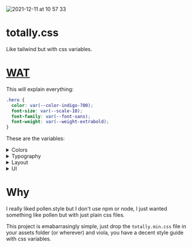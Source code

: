 ![2021-12-11 at 10 57 33](https://user-images.githubusercontent.com/159336/145689758-20df4c9b-b3a1-4ff5-a0fa-308931924138.jpg)


# totally.css

Like tailwind but with css variables.

# [WAT](https://www.destroyallsoftware.com/talks/wat)

This will explain everything:

```css
.hero {
  color: var(--color-indigo-700);
  font-size: var(--scale-10);
  font-family: var(--font-sans);
  font-weight: var(--weight-extrabold);
}
```

These are the variables:

<details>
<summary>Colors</summary>

| Rule | Variable | Property |
| ---  | ---      | ---      |
| color            | --color-black      | #1a202c                 |
| color            | --color-grey-100   | #f7fafc                 |
| color            | --color-grey-300   | #e2e8f0                 |
| color            | --color-grey-500   | #a0aec0                 |
| color            | --color-grey-700   | #4a5568                 |
| color            | --color-grey       | var(--color-grey-500)   |
| color            | --color-red-300    | #fc8181                 |
| color            | --color-red-500    | #e53e3e                 |
| color            | --color-red-700    | #c53030                 |
| color            | --color-red        | var(--color-red-500)    |
| color            | --color-green-300  | #9ae6b4                 |
| color            | --color-green-500  | #48bb78                 |
| color            | --color-green-700  | #2f855a                 |
| color            | --color-green      | var(--color-green-500)  |
| color            | --color-blue-300   | #63b3ed                 |
| color            | --color-blue-500   | #4299e1                 |
| color            | --color-blue-700   | #3182ce                 |
| color            | --color-blue       | var(--color-blue-500)   |
| color            | --color-pink-300   | #fbb6ce                 |
| color            | --color-pink-500   | #ed64a6                 |
| color            | --color-pink-700   | #d53f8c                 |
| color            | --color-pink       | var(--color-pink-500)   |
| color            | --color-purple-300 | #b794f4                 |
| color            | --color-purple-500 | #805ad5                 |
| color            | --color-purple-700 | #6b46c1                 |
| color            | --color-purple     | var(--color-purple-500) |
| color            | --color-teal-300   | #81e6d9                 |
| color            | --color-teal-500   | #38b2ac                 |
| color            | --color-teal-700   | #2c7a7b                 |
| color            | --color-teal       | var(--color-teal-500)   |
| color            | --color-indigo-300 | #7f9cf5                 |
| color            | --color-indigo-500 | #5a67d8                 |
| color            | --color-indigo-700 | #4c51bf                 |
| color            | --color-indigo     | var(--color-indigo-500) |
| color            | --color-yellow-300 | #faf089                 |
| color            | --color-yellow-500 | #ecc94b                 |
| color            | --color-yellow-700 | #d69e2e                 |
| color            | --color-yellow     | var(--color-yellow-500) |
| color            | --color-orange-300 | #fbd38d                 |
| color            | --color-orange-500 | #ed8936                 |
| color            | --color-orange-700 | #dd6b20                 |
| color            | --color-orange     | var(--color-orange-500) |
| color            | --color-brown-300  | #a1887f                 |
| color            | --color-brown-500  | #795548                 |
| color            | --color-brown-700  | #5d4037                 |
| color            | --color-brown      | var(--color-brown-500)  |
| background-color | --color-black      | #1a202c                 |
| background-color | --color-grey-100   | #f7fafc                 |
| background-color | --color-grey-300   | #e2e8f0                 |
| background-color | --color-grey-500   | #a0aec0                 |
| background-color | --color-grey-700   | #4a5568                 |
| background-color | --color-grey       | var(--color-grey-500)   |
| background-color | --color-red-300    | #fc8181                 |
| background-color | --color-red-500    | #e53e3e                 |
| background-color | --color-red-700    | #c53030                 |
| background-color | --color-red        | var(--color-red-500)    |
| background-color | --color-green-300  | #9ae6b4                 |
| background-color | --color-green-500  | #48bb78                 |
| background-color | --color-green-700  | #2f855a                 |
| background-color | --color-green      | var(--color-green-500)  |
| background-color | --color-blue-300   | #63b3ed                 |
| background-color | --color-blue-500   | #4299e1                 |
| background-color | --color-blue-700   | #3182ce                 |
| background-color | --color-blue       | var(--color-blue-500)   |
| background-color | --color-pink-300   | #fbb6ce                 |
| background-color | --color-pink-500   | #ed64a6                 |
| background-color | --color-pink-700   | #d53f8c                 |
| background-color | --color-pink       | var(--color-pink-500)   |
| background-color | --color-purple-300 | #b794f4                 |
| background-color | --color-purple-500 | #805ad5                 |
| background-color | --color-purple-700 | #6b46c1                 |
| background-color | --color-purple     | var(--color-purple-500) |
| background-color | --color-teal-300   | #81e6d9                 |
| background-color | --color-teal-500   | #38b2ac                 |
| background-color | --color-teal-700   | #2c7a7b                 |
| background-color | --color-teal       | var(--color-teal-500)   |
| background-color | --color-indigo-300 | #7f9cf5                 |
| background-color | --color-indigo-500 | #5a67d8                 |
| background-color | --color-indigo-700 | #4c51bf                 |
| background-color | --color-indigo     | var(--color-indigo-500) |
| background-color | --color-yellow-300 | #faf089                 |
| background-color | --color-yellow-500 | #ecc94b                 |
| background-color | --color-yellow-700 | #d69e2e                 |
| background-color | --color-yellow     | var(--color-yellow-500) |
| background-color | --color-orange-300 | #fbd38d                 |
| background-color | --color-orange-500 | #ed8936                 |
| background-color | --color-orange-700 | #dd6b20                 |
| background-color | --color-orange     | var(--color-orange-500) |
| background-color | --color-brown-300  | #a1887f                 |
| background-color | --color-brown-500  | #795548                 |
| background-color | --color-brown-700  | #5d4037                 |
| background-color | --color-brown      | var(--color-brown-500)  |

</details>
<details>
<summary>Typography</summary>

| Rule | Variable | Property |
| ---  | ---      | ---      |
| font-size      | --scale-0          | 1rem                                                                                     |
| font-size      | --scale-1          | 1.125rem                                                                                 |
| font-size      | --scale-2          | 1.25rem                                                                                  |
| font-size      | --scale-3          | 1.5rem                                                                                   |
| font-size      | --scale-4          | 1.875rem                                                                                 |
| font-size      | --scale-5          | 2.25rem                                                                                  |
| font-size      | --scale-6          | 3rem                                                                                     |
| font-size      | --scale-7          | 3.75rem                                                                                  |
| font-size      | --scale-8          | 4.5rem                                                                                   |
| font-size      | --scale-9          | 6rem                                                                                     |
| font-size      | --scale-10         | 8rem                                                                                     |
| font-size      | --scale-000        | 0.75rem                                                                                  |
| font-size      | --scale-00         | 0.875rem                                                                                 |
| font-family    | --font-sans        | system-ui, -apple-system, Segoe UI, Roboto, Noto Sans, Ubuntu, Cantarell, Helvetica Neue |
| font-family    | --font-serif       | Georgia, Cambria, "Times New Roman", Times, serif                                        |
| font-family    | --font-mono        | Consolas, Menlo, Monaco, "Liberation Mono", monospace                                    |
| font-weight    | --weight-light     | 300                                                                                      |
| font-weight    | --weight-regular   | 400                                                                                      |
| font-weight    | --weight-medium    | 500                                                                                      |
| font-weight    | --weight-semibold  | 600                                                                                      |
| font-weight    | --weight-bold      | 700                                                                                      |
| font-weight    | --weight-extrabold | 800                                                                                      |
| font-weight    | --weight-black     | 900                                                                                      |
| line-height    | --line-none        | 1                                                                                        |
| line-height    | --line-xs          | 1.125                                                                                    |
| line-height    | --line-sm          | 1.275                                                                                    |
| line-height    | --line-md          | 1.5                                                                                      |
| line-height    | --line-lg          | 1.625                                                                                    |
| line-height    | --line-xl          | 2                                                                                        |
| letter-spacing | --letter-xs        | -0.05em                                                                                  |
| letter-spacing | --letter-sm        | -0.025em                                                                                 |
| letter-spacing | --letter-none      | 0em                                                                                      |
| letter-spacing | --letter-lg        | 0.025em                                                                                  |
| letter-spacing | --letter-xl        | 0.05em                                                                                   |
| max-width      | --prose-xs         | 45ch                                                                                     |
| max-width      | --prose-sm         | 55ch                                                                                     |
| max-width      | --prose-md         | 65ch                                                                                     |
| max-width      | --prose-lg         | 75ch                                                                                     |
| max-width      | --prose-xl         | 85ch                                                                                     |

</details>
<details>
<summary>Layout</summary>

| Rule | Variable | Property |
| ---  | ---      | ---      |
| margin    | --size-1      | 4px         |
| margin    | --size-2      | 8px         |
| margin    | --size-3      | 12px        |
| margin    | --size-4      | 16px        |
| margin    | --size-5      | 20px        |
| margin    | --size-6      | 24px        |
| margin    | --size-7      | 28px        |
| margin    | --size-8      | 32px        |
| margin    | --size-9      | 36px        |
| margin    | --size-10     | 40px        |
| margin    | --size-11     | 44px        |
| margin    | --size-12     | 48px        |
| margin    | --size-14     | 56px        |
| margin    | --size-16     | 64px        |
| margin    | --size-20     | 80px        |
| margin    | --size-24     | 96px        |
| margin    | --size-28     | 112px       |
| margin    | --size-32     | 128px       |
| margin    | --size-36     | 144px       |
| margin    | --size-40     | 160px       |
| margin    | --size-44     | 176px       |
| margin    | --size-48     | 192px       |
| margin    | --size-52     | 208px       |
| margin    | --size-56     | 224px       |
| margin    | --size-60     | 240px       |
| margin    | --size-64     | 256px       |
| margin    | --size-72     | 288px       |
| margin    | --size-80     | 320px       |
| margin    | --size-96     | 384px       |
| margin    | --size-px     | 1px         |
| margin    | --size-full   | 100%        |
| margin    | --size-screen | 100vw       |
| margin    | --size-min    | min-content |
| margin    | --size-max    | max-content |
| padding   | --size-1      | 4px         |
| padding   | --size-2      | 8px         |
| padding   | --size-3      | 12px        |
| padding   | --size-4      | 16px        |
| padding   | --size-5      | 20px        |
| padding   | --size-6      | 24px        |
| padding   | --size-7      | 28px        |
| padding   | --size-8      | 32px        |
| padding   | --size-9      | 36px        |
| padding   | --size-10     | 40px        |
| padding   | --size-11     | 44px        |
| padding   | --size-12     | 48px        |
| padding   | --size-14     | 56px        |
| padding   | --size-16     | 64px        |
| padding   | --size-20     | 80px        |
| padding   | --size-24     | 96px        |
| padding   | --size-28     | 112px       |
| padding   | --size-32     | 128px       |
| padding   | --size-36     | 144px       |
| padding   | --size-40     | 160px       |
| padding   | --size-44     | 176px       |
| padding   | --size-48     | 192px       |
| padding   | --size-52     | 208px       |
| padding   | --size-56     | 224px       |
| padding   | --size-60     | 240px       |
| padding   | --size-64     | 256px       |
| padding   | --size-72     | 288px       |
| padding   | --size-80     | 320px       |
| padding   | --size-96     | 384px       |
| padding   | --size-px     | 1px         |
| padding   | --size-full   | 100%        |
| padding   | --size-screen | 100vw       |
| padding   | --size-min    | min-content |
| padding   | --size-max    | max-content |
| width     | --size-1      | 4px         |
| width     | --size-2      | 8px         |
| width     | --size-3      | 12px        |
| width     | --size-4      | 16px        |
| width     | --size-5      | 20px        |
| width     | --size-6      | 24px        |
| width     | --size-7      | 28px        |
| width     | --size-8      | 32px        |
| width     | --size-9      | 36px        |
| width     | --size-10     | 40px        |
| width     | --size-11     | 44px        |
| width     | --size-12     | 48px        |
| width     | --size-14     | 56px        |
| width     | --size-16     | 64px        |
| width     | --size-20     | 80px        |
| width     | --size-24     | 96px        |
| width     | --size-28     | 112px       |
| width     | --size-32     | 128px       |
| width     | --size-36     | 144px       |
| width     | --size-40     | 160px       |
| width     | --size-44     | 176px       |
| width     | --size-48     | 192px       |
| width     | --size-52     | 208px       |
| width     | --size-56     | 224px       |
| width     | --size-60     | 240px       |
| width     | --size-64     | 256px       |
| width     | --size-72     | 288px       |
| width     | --size-80     | 320px       |
| width     | --size-96     | 384px       |
| width     | --size-px     | 1px         |
| width     | --size-full   | 100%        |
| width     | --size-screen | 100vw       |
| width     | --size-min    | min-content |
| width     | --size-max    | max-content |
| height    | --size-1      | 4px         |
| height    | --size-2      | 8px         |
| height    | --size-3      | 12px        |
| height    | --size-4      | 16px        |
| height    | --size-5      | 20px        |
| height    | --size-6      | 24px        |
| height    | --size-7      | 28px        |
| height    | --size-8      | 32px        |
| height    | --size-9      | 36px        |
| height    | --size-10     | 40px        |
| height    | --size-11     | 44px        |
| height    | --size-12     | 48px        |
| height    | --size-14     | 56px        |
| height    | --size-16     | 64px        |
| height    | --size-20     | 80px        |
| height    | --size-24     | 96px        |
| height    | --size-28     | 112px       |
| height    | --size-32     | 128px       |
| height    | --size-36     | 144px       |
| height    | --size-40     | 160px       |
| height    | --size-44     | 176px       |
| height    | --size-48     | 192px       |
| height    | --size-52     | 208px       |
| height    | --size-56     | 224px       |
| height    | --size-60     | 240px       |
| height    | --size-64     | 256px       |
| height    | --size-72     | 288px       |
| height    | --size-80     | 320px       |
| height    | --size-96     | 384px       |
| height    | --size-px     | 1px         |
| height    | --size-full   | 100%        |
| height    | --size-screen | 100vw       |
| height    | --size-min    | min-content |
| height    | --size-max    | max-content |
| max-width | --width-xs    | 480px       |
| max-width | --width-sm    | 640px       |
| max-width | --width-md    | 768px       |
| max-width | --width-lg    | 1024px      |
| max-width | --width-xl    | 1280px      |

</details>
<details>
<summary>UI</summary>

| Rule | Variable | Property |
| ---  | ---      | ---      |
| border-radius   | --radius-100        | 100%                                                                    |
| border-radius   | --radius-xs         | 3px                                                                     |
| border-radius   | --radius-sm         | 6px                                                                     |
| border-radius   | --radius-md         | 8px                                                                     |
| border-radius   | --radius-lg         | 12px                                                                    |
| border-radius   | --radius-xl         | 16px                                                                    |
| border-radius   | --radius-full       | 9999px                                                                  |
| box-shadow      | --elevation-1       | 0 1px 2px 0 rgba(0, 0, 0, 0.05)                                         |
| box-shadow      | --elevation-2       | 0 1px 3px 0 rgba(0, 0, 0, 0.1), 0 1px 2px 0 rgba(0, 0, 0, 0.06)         |
| box-shadow      | --elevation-3       | 0 4px 6px -2px rgba(0, 0, 0, 0.1), 0 2px 4px -2px rgba(0, 0, 0, 0.06)   |
| box-shadow      | --elevation-4       | 0 12px 16px -4px rgba(0, 0, 0, 0.1), 0 4px 6px -2px rgba(0, 0, 0, 0.05) |
| box-shadow      | --elevation-5       | 0 20px 24px -4px rgba(0, 0, 0, 0.1), 0 8px 8px -4px rgba(0, 0, 0, 0.04) |
| box-shadow      | --elevation-6       | 0 24px 48px -12px rgba(0, 0, 0, 0.25)                                   |
| box-shadow      | --elevation-7       | 0 32px 64px -12px rgba(0, 0, 0, 0.2)                                    |
| backdrop-filter | --blur-xs           | blur(4px)                                                               |
| backdrop-filter | --blur-sm           | blur(8px)                                                               |
| backdrop-filter | --blur-md           | blur(16px)                                                              |
| backdrop-filter | --blur-lg           | blur(24px)                                                              |
| backdrop-filter | --blur-xl           | blur(40px)                                                              |
| transition      | --easing-standard   | cubic-bezier(0.4, 0, 0.2, 1)                                            |
| transition      | --easing-accelerate | cubic-bezier(0.4, 0, 1, 1)                                              |
| transition      | --easing-decelerate | cubic-bezier(0, 0, 0.2, 1)                                              |
| z-index         | --layer-1           | 10                                                                      |
| z-index         | --layer-2           | 20                                                                      |
| z-index         | --layer-3           | 30                                                                      |
| z-index         | --layer-4           | 40                                                                      |
| z-index         | --layer-5           | 50                                                                      |
| z-index         | --layer-below       | -1                                                                      |
| z-index         | --layer-top         | 2147483647                                                              |

</details>


# Why

I really liked pollen.style but I don't use npm or node,
I just wanted something like pollen but with just plain css files.

This project is emabarrasingly simple, just drop the `totally.min.css` file in your
assets folder (or wherever) and viola, you have a decent style guide
with css variables.

